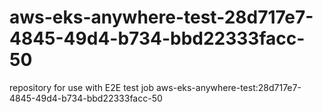 # aws-eks-anywhere-test-28d717e7-4845-49d4-b734-bbd22333facc-50
repository for use with E2E test job aws-eks-anywhere-test:28d717e7-4845-49d4-b734-bbd22333facc-50
